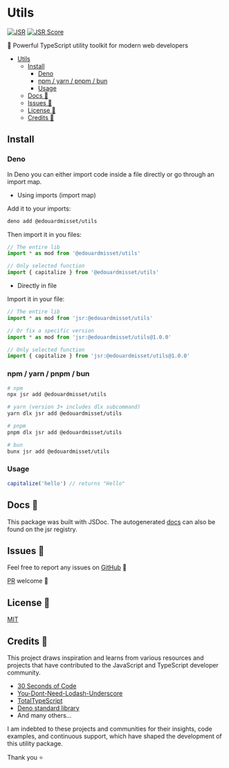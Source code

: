 # Utils

[![JSR](https://jsr.io/badges/@edouardmisset/utils)](https://jsr.io/@edouardmisset/utils)
[![JSR Score](https://jsr.io/badges/@edouardmisset/utils/score)](https://jsr.io/@edouardmisset/utils)

🚀 Powerful TypeScript utility toolkit for modern web developers

- [Utils](#utils)
  - [Install](#install)
    - [Deno](#deno)
    - [npm / yarn / pnpm / bun](#npm--yarn--pnpm--bun)
    - [Usage](#usage)
  - [Docs 📜](#docs-)
  - [Issues 🐛](#issues-)
  - [License 🪪](#license-)
  - [Credits 🙏](#credits-)

## Install

### Deno

In Deno you can either import code inside a file directly or go through an
import map.

- Using imports (import map)

Add it to your imports:

```sh
deno add @edouardmisset/utils
```

Then import it in you files:

```ts
// The entire lib
import * as mod from '@edouardmisset/utils'

// Only selected function
import { capitalize } from '@edouardmisset/utils'
```

- Directly in file

Import it in your file:

```ts
// The entire lib
import * as mod from 'jsr:@edouardmisset/utils'

// Or fix a specific version
import * as mod from 'jsr:@edouardmisset/utils@1.0.0'

// Only selected function
import { capitalize } from 'jsr:@edouardmisset/utils@1.0.0'
```

### npm / yarn / pnpm / bun

```sh
# npm
npx jsr add @edouardmisset/utils

# yarn (version 3+ includes dlx subcommand)
yarn dlx jsr add @edouardmisset/utils

# pnpm
pnpm dlx jsr add @edouardmisset/utils

# bun
bunx jsr add @edouardmisset/utils
```

### Usage

```ts
capitalize('hello') // returns "Hello"
```

## Docs 📜

This package was built with JSDoc. The autogenerated
[docs](https://jsr.io/@edouardmisset/utils/doc) can also be found on the jsr
registry.

## Issues 🐛

Feel free to report any issues on
[GitHub](https://github.com/edouardmisset/utils/issues) 🐛

[PR](https://github.com/edouardmisset/utils/pulls) welcome 🙂

## License 🪪

[MIT](./LICENSE)

## Credits 🙏

This project draws inspiration and learns from various resources and projects
that have contributed to the JavaScript and TypeScript developer community.

- [30 Seconds of Code](https://www.30secondsofcode.org/)
- [You-Dont-Need-Lodash-Underscore](https://github.com/you-dont-need/You-Dont-Need-Lodash-Underscore)
- [TotalTypeScript](https://www.totaltypescript.com)
- [Deno standard library](https://jsr.io/@std)
- And many others...

I am indebted to these projects and communities for their insights, code
examples, and continuous support, which have shaped the development of this
utility package.

Thank you ⭐️
